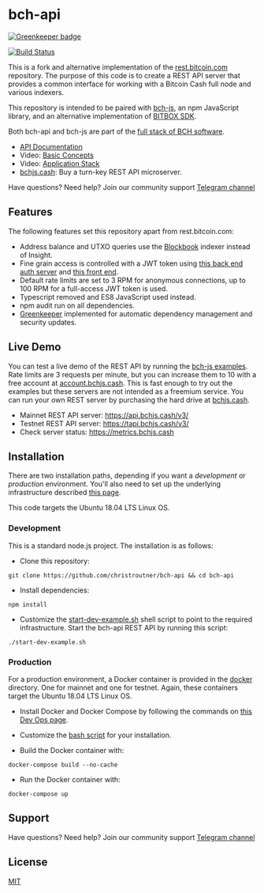 # bch-api

[![Greenkeeper badge](https://badges.greenkeeper.io/christroutner/bch-api.svg)](https://greenkeeper.io/)

[![Build Status](https://travis-ci.org/christroutner/bch-api.svg?branch=master)](https://travis-ci.org/christroutner/bch-api)

This is a fork and alternative implementation of
the [rest.bitcoin.com](https://github.com/Bitcoin-com/rest.bitcoin.com) repository.
The purpose of this code is to create a REST API server that provides a common
interface for working with a Bitcoin Cash full node and various indexers.

This repository is intended to be paired with [bch-js](https://github.com/christroutner/bch-js),
an npm JavaScript library, and an alternative implementation
of [BITBOX SDK](https://github.com/Bitcoin-com/bitbox-sdk).

Both bch-api and bch-js are part of the
[full stack of BCH software](https://troutsblog.com/research/bitcoin-cash/how-to-bch-full-stack-developer).

- [API Documentation](https://api.bchjs.cash/docs/)
- Video: [Basic Concepts](https://www.youtube.com/watch?v=o0FfW5rZPFs)
- Video: [Application Stack](https://youtu.be/8w0CpQ8oydA)
- [bchjs.cash](https://bchjs.cash): Buy a turn-key REST API microserver.

Have questions? Need help? Join our community support
[Telegram channel](https://t.me/bch_js_toolkit)

## Features
The following features set this repository apart from rest.bitcoin.com:

- Address balance and UTXO queries use the [Blockbook](https://github.com/trezor/blockbook)
indexer instead of Insight.
- Fine grain access is controlled with a JWT token using
[this back end auth server](https://github.com/Permissionless-Software-Foundation/jwt-bch-api) and [this front end](https://github.com/Permissionless-Software-Foundation/jwt-bch-frontend).
- Default rate limits are set to 3 RPM for anonymous connections, up to 100 RPM for a full-access JWT token is used.
- Typescript removed and ES8 JavaScript used instead.
- npm audit run on all dependencies.
- [Greenkeeper](https://greenkeeper.io/) implemented for automatic dependency management
and security updates.

## Live Demo
You can test a live demo of the REST API by running the
[bch-js examples](https://github.com/Permissionless-Software-Foundation/bch-js-examples).
Rate limits are 3 requests per minute, but you can increase them to 10 with a free
account at [account.bchjs.cash](https://account.bchjs.cash).
This is fast enough to try out the examples
but these servers are not intended as a freemium service. You can run your own
REST server by purchasing the hard drive at [bchjs.cash](https://bchjs.cash).

- Mainnet REST API server: https://api.bchjs.cash/v3/
- Testnet REST API server: https://tapi.bchjs.cash/v3/
- Check server status: https://metrics.bchjs.cash

## Installation
There are two installation paths, depending if you want a *development* or
*production* environment. You'll also need to set up the underlying infrastructure
described [this page](https://bchjs.cash/bch-api-stack/).

This code targets the Ubuntu 18.04 LTS Linux OS.

### Development
This is a standard node.js project. The installation is as follows:

- Clone this repository:

`git clone https://github.com/christroutner/bch-api && cd bch-api`

- Install dependencies:

`npm install`

- Customize the [start-dev-example.sh](start-dev-example.sh) shell script to
point to the required infrastructure. Start the bch-api REST API by running
this script:

`./start-dev-example.sh`

### Production
For a production environment, a Docker container is provided in the
[docker](docker) directory. One for mainnet and one for testnet. Again, these
containers target the Ubuntu 18.04 LTS Linux OS.

- Install Docker and Docker Compose by following the commands on
[this Dev Ops page](https://troutsblog.com/research/dev-ops/overview).

- Customize the [bash script](docker/mainnet/start-local-mainnet.sh) for your
installation.

- Build the Docker container with:

`docker-compose build --no-cache`

- Run the Docker container with:

`docker-compose up`

## Support
Have questions? Need help? Join our community support
[Telegram channel](https://t.me/bch_js_toolkit)

## License
[MIT](LICENSE.md)
